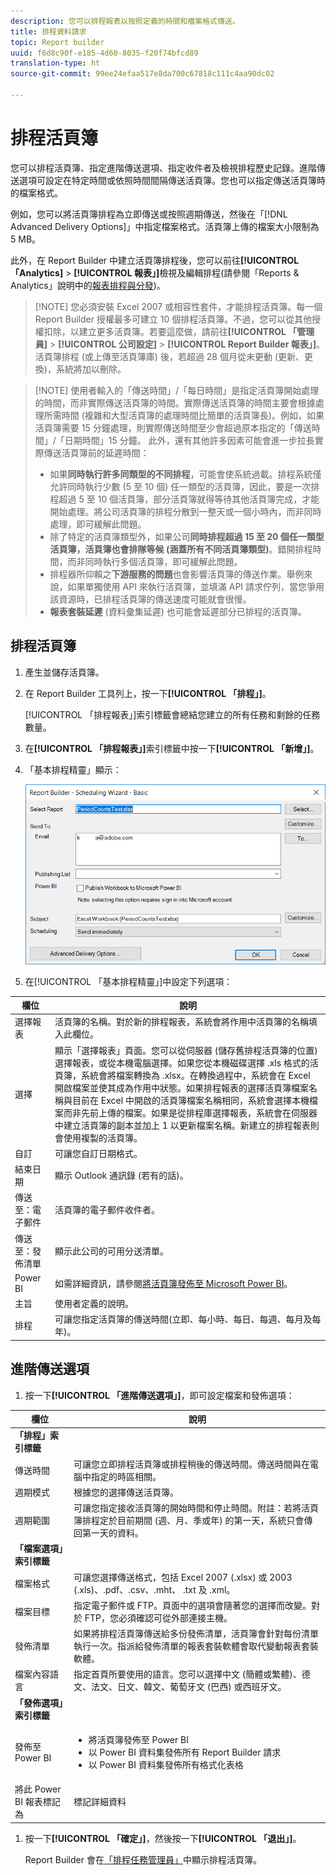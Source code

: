 ```yaml
---
description: 您可以排程報表以按照定義的時間和檔案格式傳送。
title: 排程資料請求
topic: Report builder
uuid: f6d8c90f-e185-4d60-8035-f20f74bfcd89
translation-type: ht
source-git-commit: 99ee24efaa517e8da700c67818c111c4aa90dc02

---
```



# 排程活頁簿

您可以排程活頁簿、指定進階傳送選項、指定收件者及檢視排程歷史記錄。進階傳送選項可設定在特定時間或依照時間間隔傳送活頁簿。您也可以指定傳送活頁簿時的檔案格式。

例如，您可以將活頁簿排程為立即傳送或按照週期傳送，然後在「[!DNL Advanced Delivery Options]」中指定檔案格式。活頁簿上傳的檔案大小限制為 5 MB。

此外，在 Report Builder 中建立活頁簿排程後，您可以前往&#x200B;**[!UICONTROL 「Analytics]** > **[!UICONTROL 報表」]**&#x200B;檢視及編輯排程(請參閱「Reports &amp; Analytics」說明中的[報表排程與分發](/help/analyze/reports-analytics/scheduling.md))。

> [!NOTE] 您必須安裝 Excel 2007 或相容性套件，才能排程活頁簿。每一個 Report Builder 授權最多可建立 10 個排程活頁簿。不過，您可以從其他授權扣除，以建立更多活頁簿。若要這麼做，請前往&#x200B;**[!UICONTROL 「管理員]** > **[!UICONTROL 公司設定]** > **[!UICONTROL Report Builder 報表」]**。活頁簿排程 (或上傳至活頁簿庫) 後，若超過 28 個月從未更動 (更新、更換)，系統將加以刪除。

> [!NOTE] 使用者輸入的「傳送時間」/「每日時間」是指定活頁簿開始處理的時間，而非實際傳送活頁簿的時間。實際傳送活頁簿的時間主要會根據處理所需時間 (複雜和大型活頁簿的處理時間比簡單的活頁簿長)。例如，如果活頁簿需要 15 分鐘處理，則實際傳送時間至少會超過原本指定的「傳送時間」/「日期時間」15 分鐘。
>此外，還有其他許多因素可能會進一步拉長實際傳送活頁簿前的延遲時間：
>
> * 如果&#x200B;**同時執行許多同類型的不同排程**，可能會使系統過載。排程系統僅允許同時執行少數 (5 至 10 個) 任一類型的活頁簿，因此，要是一次排程超過 5 至 10 個活頁簿，部分活頁簿就得等待其他活頁簿完成，才能開始處理。將公司活頁簿的排程分散到一整天或一個小時內，而非同時處理，即可緩解此問題。
> * 除了特定的活頁簿類型外，如果公司&#x200B;**同時排程超過 15 至 20 個任一類型活頁簿，活頁簿也會排隊等候 (涵蓋所有不同活頁簿類型)**。錯開排程時間，而非同時執行多個活頁簿，即可緩解此問題。
> * 排程器所仰賴之&#x200B;**下游服務的問題**&#x200B;也會影響活頁簿的傳送作業。舉例來說，如果單獨使用 API 來執行活頁簿，並填滿 API 請求佇列，當您爭用該資源時，已排程活頁簿的傳送速度可能就會很慢。
> * **報表套裝延遲** (資料彙集延遲) 也可能會延遲部分已排程的活頁簿。


## 排程活頁簿

1. 產生並儲存活頁簿。
1. 在 Report Builder 工具列上，按一下&#x200B;**[!UICONTROL 「排程」]**。

   [!UICONTROL 「排程報表」]索引標籤會總結您建立的所有任務和剩餘的任務數量。
1. 在&#x200B;**[!UICONTROL 「排程報表」]**&#x200B;索引標籤中按一下&#x200B;**[!UICONTROL 「新增」]**。
1. 「基本排程精靈」顯示：

   ![](assets/simple-schedule-wizard.png)

1. 在[!UICONTROL 「基本排程精靈」]中設定下列選項：

| 欄位 | 說明 |
|--- |--- |
| 選擇報表 | 活頁簿的名稱。對於新的排程報表，系統會將作用中活頁簿的名稱填入此欄位。 |
| 選擇 | 顯示「選擇報表」頁面。您可以從伺服器 (儲存舊排程活頁簿的位置) 選擇報表，或從本機電腦選擇。如果您從本機磁碟選擇 .xls 格式的活頁簿，系統會將檔案轉換為 .xlsx。在轉換過程中，系統會在 Excel 開啟檔案並使其成為作用中狀態。如果排程報表的選擇活頁簿檔案名稱與目前在 Excel 中開啟的活頁簿檔案名稱相同，系統會選擇本機檔案而非先前上傳的檔案。如果是從排程庫選擇報表，系統會在伺服器中建立活頁簿的副本並加上 1 以更新檔案名稱。新建立的排程報表則會使用複製的活頁簿。 |
| 自訂 | 可讓您自訂日期格式。 |
| 結束日期 | 顯示 Outlook 通訊錄 (若有的話)。 |
| 傳送至：電子郵件 | 活頁簿的電子郵件收件者。 |
| 傳送至：發佈清單 | 顯示此公司的可用分送清單。 |
| Power BI | 如需詳細資訊，請參閱[將活頁簿發佈至 Microsoft Power BI](/help/analyze/report-builder/c-publish-power-bi/integration-power-bi.md)。 |
| 主旨 | 使用者定義的說明。 |
| 排程 | 可讓您指定活頁簿的傳送時間(立即、每小時、每日、每週、每月及每年)。 |

## 進階傳送選項

1. 按一下&#x200B;**[!UICONTROL 「進階傳送選項」]**，即可設定檔案和發佈選項：

| 欄位 | 說明 |
|--- |--- |
| **「排程」索引標籤** |  |
| 傳送時間 | 可讓您立即排程活頁簿或排程稍後的傳送時間。傳送時間與在電腦中指定的時區相關。 |
| 週期模式 | 根據您的選擇傳送活頁簿。 |
| 週期範圍 | 可讓您指定接收活頁簿的開始時間和停止時間。附註：若將活頁簿排程定於目前期間 (週、月、季或年) 的第一天，系統只會傳回第一天的資料。 |
| **「檔案選項」索引標籤** |  |
| 檔案格式 | 可讓您選擇傳送格式，包括 Excel 2007 (.xlsx) 或 2003 (.xls)、.pdf、.csv、.mht、 .txt 及 .xml。 |
| 檔案目標 | 指定電子郵件或 FTP。頁面中的選項會隨著您的選擇而改變。對於 FTP，您必須確認可從外部連接主機。 |
| 發佈清單 | 如果將排程活頁簿傳送給多份發佈清單，活頁簿會針對每份清單執行一次。指派給發佈清單的報表套裝軟體會取代變動報表套裝軟體。 |
| 檔案內容語言 | 指定首頁所要使用的語言。您可以選擇中文 (簡體或繁體)、德文、法文、日文、韓文、葡萄牙文 (巴西) 或西班牙文。 |
| **「發佈選項」索引標籤** |  |
| 發佈至 Power BI | <ul><li>將活頁簿發佈至 Power BI</li><li>以 Power BI 資料集發佈所有 Report Builder 請求</li><li>以 Power BI 資料集發佈所有格式化表格</li></ul> |
| 將此 Power BI 報表標記為 | 標記詳細資料 |

1. 按一下&#x200B;**[!UICONTROL 「確定」]**，然後按一下&#x200B;**[!UICONTROL 「退出」]**。

   Report Builder 會在[「排程任務管理員」](/help/analyze/report-builder/r-arb-scheduled-reports.md)中顯示排程活頁簿。


